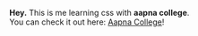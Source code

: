 **Hey.**
This is me learning css with **aapna college**.
<br>
You can check it out here: [Aapna College](https://www.youtube.com/watch?v=ESnrn1kAD4E&t=17259s)!
